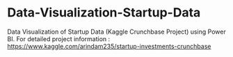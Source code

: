 # Data-Visualization-Startup-Data
Data Visualization of Startup Data (Kaggle Crunchbase Project) using Power BI. For detailed project information : https://www.kaggle.com/arindam235/startup-investments-crunchbase

